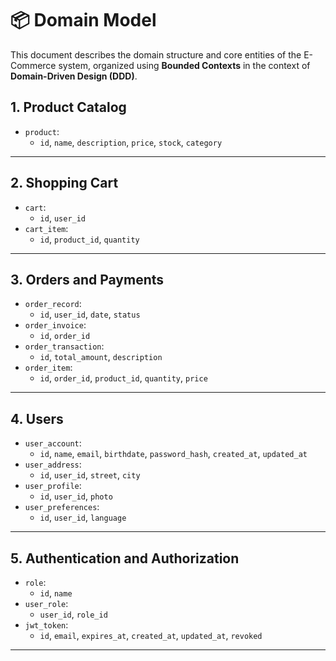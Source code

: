 # 📦 Domain Model

This document describes the domain structure and core entities of the E-Commerce system, organized using **Bounded Contexts** in the context of **Domain-Driven Design (DDD)**.

## 1. Product Catalog

- `product`:
  - `id`, `name`, `description`, `price`, `stock`, `category`

---

## 2. Shopping Cart

- `cart`:
  - `id`, `user_id`
- `cart_item`:
  - `id`, `product_id`, `quantity`

---

## 3. Orders and Payments

- `order_record`:
  - `id`, `user_id`, `date`, `status`
- `order_invoice`:
  - `id`, `order_id`
- `order_transaction`:
  - `id`, `total_amount`, `description`
- `order_item`:
  - `id`, `order_id`, `product_id`, `quantity`, `price`

---

## 4. Users

- `user_account`:
  - `id`, `name`, `email`, `birthdate`, `password_hash`, `created_at`, `updated_at`
- `user_address`:
  - `id`, `user_id`, `street`, `city`
- `user_profile`:
  - `id`, `user_id`, `photo`
- `user_preferences`:
  - `id`, `user_id`, `language`

---

## 5. Authentication and Authorization

- `role`:
  - `id`, `name`
- `user_role`:
  - `user_id`, `role_id`
- `jwt_token`:
  - `id`, `email`, `expires_at`, `created_at`, `updated_at`, `revoked`

---
